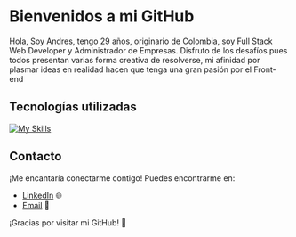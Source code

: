 # Bienvenidos a mi GitHub

Hola, Soy Andres, tengo 29 años, originario de Colombia, soy Full Stack Web Developer y Administrador de Empresas.
Disfruto de los desafíos pues todos presentan varias forma creativa de resolverse, mi afinidad por plasmar ideas en realidad hacen que tenga una gran pasión por el Front-end 


## Tecnologías utilizadas

[![My Skills](https://skillicons.dev/icons?i=js,html,css,react,redux,git,nodejs,express,sequelize,postgres,bootstraps )](https://skillicons.dev)


## Contacto

¡Me encantaría conectarme contigo! Puedes encontrarme en:

- [LinkedIn](https://www.linkedin.com/in/andr%C3%A9s-eduardo-ojeda-quevedo-09965740/) 🌐
- [Email](mailto:ojedaandres37@gmail.com) 📧


¡Gracias por visitar mi GitHub! 👋
